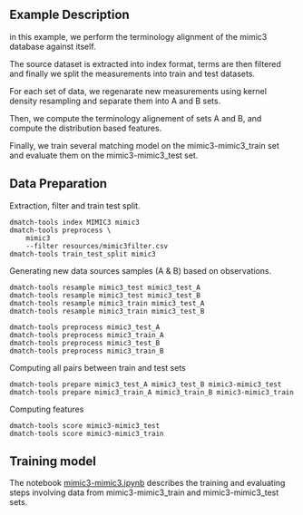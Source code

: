 ## Example Description
in this example, we perform the terminology alignment of the mimic3 database against itself.

The source dataset is extracted into index format, terms are then filtered and finally we split the measurements into train and test datasets.

For each set of data, we regenarate new measurements using kernel density resampling and separate them into A and B sets.

Then, we compute the terminology alignement of sets A and B, and compute the distribution based features.

Finally, we train several matching model on the mimic3-mimic3_train set and evaluate them on the mimic3-mimic3_test set.

## Data Preparation
Extraction, filter and train test split.
```console
dmatch-tools index MIMIC3 mimic3
dmatch-tools preprocess \
    mimic3 
    --filter resources/mimic3filter.csv
dmatch-tools train_test_split mimic3
```

Generating new data sources samples (A & B) based on observations.
```console
dmatch-tools resample mimic3_test mimic3_test_A
dmatch-tools resample mimic3_test mimic3_test_B
dmatch-tools resample mimic3_train mimic3_test_A
dmatch-tools resample mimic3_train mimic3_test_B

dmatch-tools preprocess mimic3_test_A
dmatch-tools preprocess mimic3_train_A
dmatch-tools preprocess mimic3_test_B
dmatch-tools preprocess mimic3_train_B
```

Computing all pairs between train and test sets
```console
dmatch-tools prepare mimic3_test_A mimic3_test_B mimic3-mimic3_test
dmatch-tools prepare mimic3_train_A mimic3_train_B mimic3-mimic3_train
```

Computing features
```console
dmatch-tools score mimic3-mimic3_test
dmatch-tools score mimic3-mimic3_train
```

## Training model
The notebook [mimic3-mimic3.ipynb](mimic3-mimic3.ipynb) describes the training and evaluating steps involving data from mimic3-mimic3_train and mimic3-mimic3_test sets.